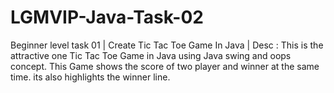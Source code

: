 # LGMVIP-Java-Task-02
Beginner level task 01 | Create Tic Tac Toe Game In Java | Desc : This is the attractive one Tic Tac Toe Game in Java using Java swing and oops concept. This Game shows the score of two player and winner at the same time. its also highlights the winner line.
